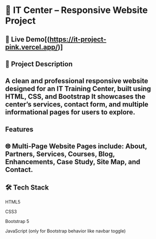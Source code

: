 # 💼 IT Center – Responsive Website Project

🔗 Live Demo[(https://it-project-pink.vercel.app/)]
--

## 📌 Project Description

A clean and professional responsive website designed for an IT Training Center, built using HTML, CSS, and Bootstrap
It showcases the center’s services, contact form, and multiple informational pages for users to explore.
-
## Features

🌐 Multi-Page Website
Pages include:
About, Partners, Services, Courses, Blog, Enhancements, Case Study, Site Map, and Contact.
--
## 🛠️ Tech Stack

HTML5

CSS3

Bootstrap 5

JavaScript (only for Bootstrap behavior like navbar toggle)

